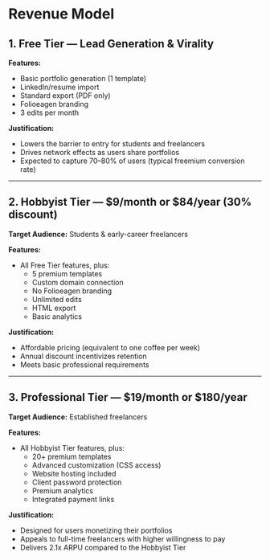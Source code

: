 # Revenue Model

## 1. Free Tier — Lead Generation & Virality

**Features:**

- Basic portfolio generation (1 template)
- LinkedIn/resume import
- Standard export (PDF only)
- Folioeagen branding
- 3 edits per month

**Justification:**

- Lowers the barrier to entry for students and freelancers
- Drives network effects as users share portfolios
- Expected to capture 70–80% of users (typical freemium conversion rate)

---

## 2. Hobbyist Tier — $9/month or $84/year (30% discount)

**Target Audience:** Students & early-career freelancers

**Features:**

- All Free Tier features, plus:
  - 5 premium templates
  - Custom domain connection
  - No Folioeagen branding
  - Unlimited edits
  - HTML export
  - Basic analytics

**Justification:**

- Affordable pricing (equivalent to one coffee per week)
- Annual discount incentivizes retention
- Meets basic professional requirements

---

## 3. Professional Tier — $19/month or $180/year

**Target Audience:** Established freelancers

**Features:**

- All Hobbyist Tier features, plus:
  - 20+ premium templates
  - Advanced customization (CSS access)
  - Website hosting included
  - Client password protection
  - Premium analytics
  - Integrated payment links

**Justification:**

- Designed for users monetizing their portfolios
- Appeals to full-time freelancers with higher willingness to pay
- Delivers 2.1x ARPU compared to the Hobbyist Tier
